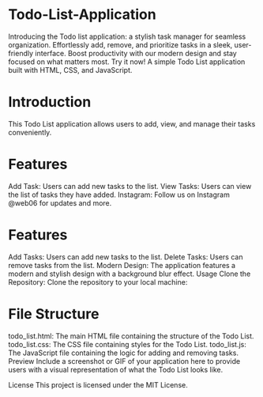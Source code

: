 # Todo-List-Application
Introducing the  Todo list application: a stylish task manager for seamless organization. Effortlessly add, remove, and prioritize tasks in a sleek, user-friendly interface. Boost productivity with our modern design and stay focused on what matters most. Try it now!
A simple Todo List application built with HTML, CSS, and JavaScript.

# Introduction
This Todo List application allows users to add, view, and manage their tasks conveniently.

# Features
Add Task: Users can add new tasks to the list.
View Tasks: Users can view the list of tasks they have added.
Instagram: Follow us on Instagram @web06 for updates and more.

# Features
Add Tasks: Users can add new tasks to the list.
Delete Tasks: Users can remove tasks from the list.
Modern Design: The application features a modern and stylish design with a background blur effect.
Usage
Clone the Repository: Clone the repository to your local machine:

# File Structure
todo_list.html: The main HTML file containing the structure of the Todo List.
todo_list.css: The CSS file containing styles for the Todo List.
todo_list.js: The JavaScript file containing the logic for adding and removing tasks.
Preview
Include a screenshot or GIF of your application here to provide users with a visual representation of what the Todo List looks like.

License
This project is licensed under the MIT License.
